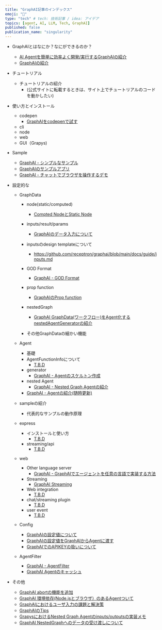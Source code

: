 ```yaml
---
title: "GraphAI記事のインデックス"
emoji: "🤖"
type: "tech" # tech: 技術記事 / idea: アイデア
topics: [agent, AI, LLM, Tech, GraphAI]
published: false
publication_name: "singularity"
---
```


- GraphAIとはなにか？なにができるのか？
  - [AI Agentを簡単に効率よく開発/実行するGraphAIの紹介](https://zenn.dev/singularity/articles/graphai-tutorial_1)
  - [GraphAIの紹介](https://zenn.dev/singularity/articles/graphai-about)
- チュートリアル
  - チュートリアルの紹介
    - (公式サイトに転載するときは、サイト上でチュートリアルのコードを動かしたい)
    
- 使い方とインストール
  - codepen
    - [GraphAIをcodepenで試す](https://zenn.dev/singularity/articles/graphai-code-pen)
  - cli
  - node
  - web
  - GUI（Grapys)
- Sample
  - [GraphAI - シンプルなサンプル](https://zenn.dev/singularity/articles/graphai-sample-simple-graph)
  - [GraphAIのサンプルアプリ](https://zenn.dev/singularity/articles/graphai-samples)
  - [GraphAI - チャットでブラウザを操作するデモ](https://zenn.dev/singularity/articles/graphai-tools)
- 設定的な
  - GraphData
    - node(static/computed)
      - [Compted NodeとStatic Node](https://zenn.dev/singularity/articles/graphai-nodes)
    - inputs/result/params
      - [GraphAIのデータ入力について](https://zenn.dev/singularity/articles/graphai-inputs)
    - inputsのdesign templateについて
      - https://github.com/receptron/graphai/blob/main/docs/guide/inputs.md
    - GOD Format
      - [GraphAI - GOD Format](https://zenn.dev/singularity/articles/graphai-god-format)
    - prop function
      - [GraphAIのProp function](https://zenn.dev/singularity/articles/graphai-prop-function)
    - nestedGraph
      - [GraphAI GraphData(ワークフロー)をAgent化するnestedAgentGeneratorの紹介](https://zenn.dev/singularity/articles/graphai-nested-agent-generator)

    - その他GraphDataの細かい機能
  - Agent
    - 基礎
    - AgentFunctionInfoについて
      - [T.B.D](./graphai-agent-function-info.md)
    - generator
      - [GraphAI - Agentのスケルトン作成](https://zenn.dev/singularity/articles/graphai-create-graphai-agent)
    - nested Agent
      - [GraphAI - Nested Graph Agentの紹介](https://zenn.dev/singularity/articles/graphai-agents)
    - [GraphAI - Agentの紹介(随時更新)](https://zenn.dev/singularity/articles/graphai-agents-list)
  - sampleの紹介
    - 代表的なサンプルの動作原理
  - express
    - インストールと使い方
      - [T.B.D](./graphai-express1.md)
    - streaming/api
      - [T.B.D](./graphai-express2.md)
      
  - web
    - Other language server
      - [GraphAI - GraphAIでエージェントを任意の言語で実装する方法](https://zenn.dev/singularity/articles/graphai-python-server)
    - Streaming
      - [GraphAI Streaming](https://zenn.dev/singularity/articles/graphai-streaming)
    - Web integration  
      - [T.B.D](./graphai-web-integration.md)
    - chat/streaming plugin
      - [T.B.D](./graphai-web-stream.md)
    - user event
      - [T.B.D](./graphai-web-event.md)
  - Config
    - [GraphAIの設定値について](https://zenn.dev/singularity/articles/graphai-settings)
    - [GraphAIの設定値をGraphAIからAgentに渡す](https://zenn.dev/singularity/articles/graphai-config)
    - [GraphAIでのAPIKEYの扱いについて](https://zenn.dev/singularity/articles/graphai-apikey)
  - AgentFilter
    - [GraphAI - AgentFilter](https://zenn.dev/singularity/articles/graphai-agent-filter)
    - [GraphAI Agentのキャッシュ](https://zenn.dev/singularity/articles/graphai-cache)
- その他
  - [GraphAI abortの機能を追加](https://zenn.dev/singularity/articles/graphai-abort)
  - [GraphAI 環境依存(Node.jsとブラウザ）のあるAgentついて](https://zenn.dev/singularity/articles/graphai-node-browser)
  - [GraphAIにおけるユーザ入力の課題と解決策](https://zenn.dev/singularity/articles/graphai-user-input)
  - [GraphAIのTips](https://zenn.dev/singularity/articles/graphai-tips)
  - [GrapysにおけるNested Graph Agentのinputs/outputsの実装メモ](https://zenn.dev/singularity/articles/graphai-nested-agent-gui)  
  - [GraphAI NestedGraphへのデータの受け渡しについて](https://zenn.dev/singularity/articles/graphai-nested-input-output)  
  

  


